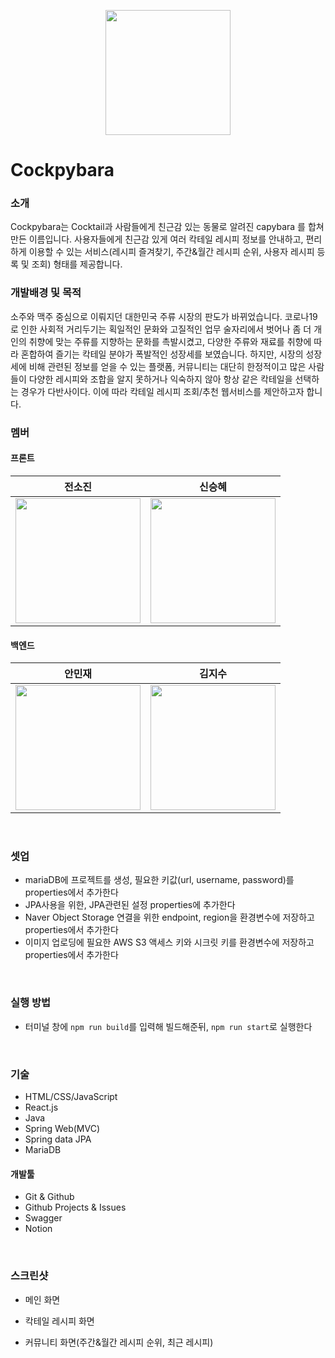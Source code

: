 <p align="center"><img src="https://github.com/Minjae-An/Cockpybara/blob/feature/%23190/Cockpybara/src/main/resources/assests/main.JPG" height="200px"></p>

<div align="center">  

  
</div>  


# Cockpybara

### 소개
Cockpybara는 Cocktail과 사람들에게 친근감 있는 동물로 알려진 capybara 를 합쳐 만든 이름입니다.
사용자들에게 친근감 있게 여러 칵테일 레시피 정보를 안내하고, 편리하게 이용할 수 있는 
서비스(레시피 즐겨찾기, 주간&월간 레시피 순위, 사용자 레시피 등록 및 조회)
형태를 제공합니다.
<br/>  

### 개발배경 및 목적
소주와 맥주 중심으로 이뤄지던 대한민국 주류 시장의 판도가 바뀌었습니다. 코로나19로 인한 사회적
거리두기는 획일적인 문화와 고질적인 업무 술자리에서 벗어나 좀 더 개인의 취향에 맞는 주류를
지향하는 문화를 촉발시켰고, 다양한 주류와 재료를 취향에 따라 혼합하여 즐기는
칵테일 분야가 폭발적인 성장세를 보였습니다. 하지만, 시장의 성장세에 비해 관련된 정보를 얻을 수
있는 플랫폼, 커뮤니티는 대단히 한정적이고 많은 사람들이 다양한 레시피와 조합을 알지 못하거나
익숙하지 않아 항상 같은 칵테일을 선택하는 경우가 다반사이다. 이에 따라 칵테일 레시피 조회/추천
웹서비스를 제안하고자 합니다.
<br/>  

### 멤버
#### 프론트
|전소진                                    | 신승혜                                |
|-------------------------------------|-------------------------------------|
|<img src="https://github.com/Minjae-An/Cockpybara/blob/feature/%23190/Cockpybara/src/main/resources/assests/pjJun.jpg" height="200px">|<img src="https://github.com/Minjae-An/Cockpybara/blob/feature/%23190/Cockpybara/src/main/resources/assests/pjSin.jpg" height="200px">|
#### 백엔드
| 안민재                                   | 김지수                               |      
|---------------------------------------|---------------------------------------|
|<img src="https://github.com/Minjae-An/Cockpybara/blob/feature/%23190/Cockpybara/src/main/resources/assests/pjAn.jpg" height="200px">|<img src="https://github.com/Minjae-An/Cockpybara/blob/feature/%23190/Cockpybara/src/main/resources/assests/pjKim.jpg" height="200px">|

<br/>  

### 셋업
- mariaDB에 프로젝트를 생성, 필요한 키값(url, username, password)를 properties에서 추가한다
- JPA사용을 위한, JPA관련된 설정 properties에 추가한다
- Naver Object Storage 연결을 위한 endpoint, region을 환경변수에 저장하고 properties에서 추가한다
- 이미지 업로딩에 필요한 AWS S3 액세스 키와 시크릿 키를 환경변수에 저장하고 properties에서 추가한다
<br/>  

### 실행 방법
- 터미널 창에 `npm run build`를 입력해 빌드해준뒤, `npm run start`로 실행한다
<br/>  

### 기술
- HTML/CSS/JavaScript
- React.js
- Java
- Spring Web(MVC)
- Spring data JPA
- MariaDB

#### 개발툴
- Git & Github
- Github Projects & Issues
- Swagger
- Notion
<br/>

### 스크린샷
- 메인 화면


- 칵테일 레시피 화면


- 커뮤니티 화면(주간&월간 레시피 순위, 최근 레시피)









